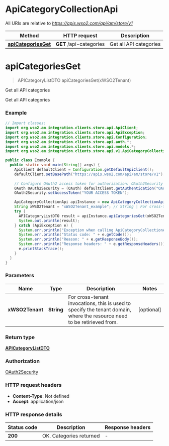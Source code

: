 # ApiCategoryCollectionApi

All URIs are relative to *https://apis.wso2.com/api/am/store/v1*

Method | HTTP request | Description
------------- | ------------- | -------------
[**apiCategoriesGet**](ApiCategoryCollectionApi.md#apiCategoriesGet) | **GET** /api-categories | Get all API categories


<a name="apiCategoriesGet"></a>
# **apiCategoriesGet**
> APICategoryListDTO apiCategoriesGet(xWSO2Tenant)

Get all API categories

Get all API categories 

### Example
```java
// Import classes:
import org.wso2.am.integration.clients.store.api.ApiClient;
import org.wso2.am.integration.clients.store.api.ApiException;
import org.wso2.am.integration.clients.store.api.Configuration;
import org.wso2.am.integration.clients.store.api.auth.*;
import org.wso2.am.integration.clients.store.api.models.*;
import org.wso2.am.integration.clients.store.api.v1.ApiCategoryCollectionApi;

public class Example {
  public static void main(String[] args) {
    ApiClient defaultClient = Configuration.getDefaultApiClient();
    defaultClient.setBasePath("https://apis.wso2.com/api/am/store/v1");
    
    // Configure OAuth2 access token for authorization: OAuth2Security
    OAuth OAuth2Security = (OAuth) defaultClient.getAuthentication("OAuth2Security");
    OAuth2Security.setAccessToken("YOUR ACCESS TOKEN");

    ApiCategoryCollectionApi apiInstance = new ApiCategoryCollectionApi(defaultClient);
    String xWSO2Tenant = "xWSO2Tenant_example"; // String | For cross-tenant invocations, this is used to specify the tenant domain, where the resource need to be   retirieved from. 
    try {
      APICategoryListDTO result = apiInstance.apiCategoriesGet(xWSO2Tenant);
      System.out.println(result);
    } catch (ApiException e) {
      System.err.println("Exception when calling ApiCategoryCollectionApi#apiCategoriesGet");
      System.err.println("Status code: " + e.getCode());
      System.err.println("Reason: " + e.getResponseBody());
      System.err.println("Response headers: " + e.getResponseHeaders());
      e.printStackTrace();
    }
  }
}
```

### Parameters

Name | Type | Description  | Notes
------------- | ------------- | ------------- | -------------
 **xWSO2Tenant** | **String**| For cross-tenant invocations, this is used to specify the tenant domain, where the resource need to be   retirieved from.  | [optional]

### Return type

[**APICategoryListDTO**](APICategoryListDTO.md)

### Authorization

[OAuth2Security](../README.md#OAuth2Security)

### HTTP request headers

 - **Content-Type**: Not defined
 - **Accept**: application/json

### HTTP response details
| Status code | Description | Response headers |
|-------------|-------------|------------------|
**200** | OK. Categories returned  |  -  |

